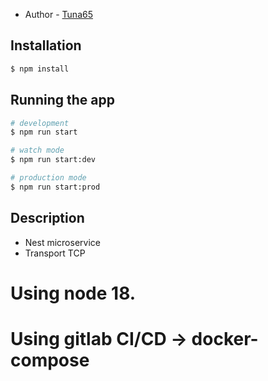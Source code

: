 - Author - [Tuna65](https://www.facebook.com/tuan6597/)

## Installation

```bash
$ npm install
```

## Running the app

```bash
# development
$ npm run start

# watch mode
$ npm run start:dev

# production mode
$ npm run start:prod
```

## Description

- Nest microservice
- Transport TCP

# Using node 18.

# Using gitlab CI/CD -> docker-compose
